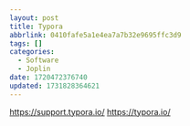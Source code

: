 ```yaml
---
layout: post
title: Typora
abbrlink: 0410fafe5a1e4ea7a7b32e9695ffc3d9
tags: []
categories:
  - Software
  - Joplin
date: 1720472376740
updated: 1731828364621
---
```


<https://support.typora.io/>
<https://typora.io/>
